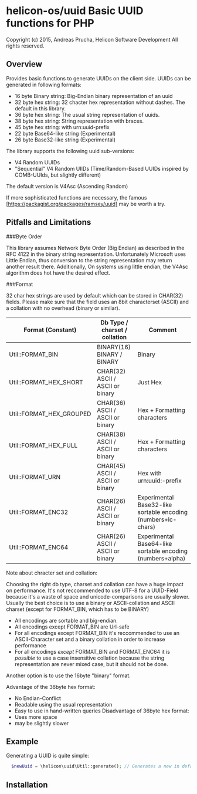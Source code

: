# helicon-os/uuid Basic UUID functions for PHP

Copyright (c) 2015, Andreas Prucha, Helicon Software Development
All rights reserved.

## Overview

Provides basic functions to generate UUIDs on the client side. UUIDs can be generated in following formats:

- 16 byte Binary string: Big-Endian binary representation of an uuid
- 32 byte hex string: 32 chacter hex representation without dashes. The default in this library.
- 36 byte hex string: The usual string representation of uuids.
- 38 byte hex string: String representation with braces.
- 45 byte hex string: with urn:uuid-prefix
- 22 byte Base64-like string (Experimental)
- 26 byte Base32-like string (Experimental)

The library supports the following uuid sub-versions:

- V4 Random UUIDs
- "Sequential" V4 Random UIIDs (Time/Random-Based UUIDs inspired by COMB-UUIds, but slightly different)

The default version is V4Asc (Ascending Random)

If more sophisticated functions are necessary, the famous [https://packagist.org/packages/ramsey/uuid] may be worth a try.

## Pitfalls and Limitations

###Byte Order

This library assumes Network Byte Order (Big Endian) as described in the RFC 4122 in the 
binary string representation. Unfortunately Microsoft uses Little Endian, thus conversion to the 
string representation may return another result there. Additionally, On systems using little endian,
the V4Asc algorithm does hot have the desired effect.

###Format

32 char hex strings are used by default which can be stored in CHAR(32) fields. Please make sure
that the field uses an 8bit characterset (ASCII) and a collation with no overhead (binary or similar). 

Format (Constant)         | Db Type / charset / collation       | Comment
------------------------- | ----------------------------------- | ----------------------
Util::FORMAT_BIN          | BINARY(16) BINARY / BINARY          | Binary 
Util::FORMAT_HEX_SHORT    | CHAR(32) ASCII / ASCII or binary    | Just Hex
Util::FORMAT_HEX_GROUPED  | CHAR(36) ASCII / ASCII or binary    | Hex + Formatting characters
Util::FORMAT_HEX_FULL     | CHAR(38) ASCII / ASCII or binary    | Hex + Formatting characters
Util::FORMAT_URN          | CHAR(45) ASCII / ASCII or binary    | Hex with urn:uuid:-prefix
Util::FORMAT_ENC32        | CHAR(26) ASCII / ASCII or binary    | Experimental Base32-like sortable encoding (numbers+lc-chars)
Util::FORMAT_ENC64        | CHAR(26) ASCII / ASCII or binary    | Experimental Base64-like sortable encoding (numbers+alpha)

Note about chracter set and collation:

Choosing the right db type, charset and collation can have a huge impact on performance.
It's not reccommended to use UTF-8 for a UUID-Field because it's a waste of space and unicode-comparisons
are usually slower. Usually the best choice is to use a binary or ASCII-collation and
ASCII charset (except for FORMAT_BIN, which has to be BINARY)

- All encodings are sortable and big-endian. 
- All encodings except FORMAT_BIN are Url-safe
- For all encodings except FORMAT_BIN it's reccommended to use an ASCII-Character set and a binary collation
  in order to increase performance
- For all encodings *except* FORMAT_BIN and FORMAT_ENC64 it is *possible* to use a case insensitive collation 
  because the string representation are never mixed case, but it should not be done.

Another option is to use the 16byte "binary" format.

Advantage of the 36byte hex format:
- No Endian-Conflict
- Readable using the usual representation
- Easy to use in hand-written queries
Disadvantage of 36byte hex format:
- Uses more space
- may be slightly slower

## Example

Generating a UUID is quite simple: 

```php
  $newUuid = \helicon\uuid\Util::generate(); // Generates a new in default format and version
```

## Installation